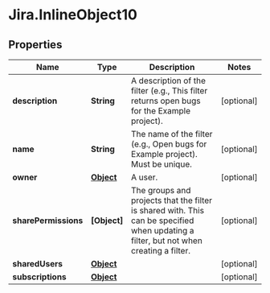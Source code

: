 # Jira.InlineObject10

## Properties

Name | Type | Description | Notes
------------ | ------------- | ------------- | -------------
**description** | **String** | A description of the filter (e.g., This filter returns open bugs for the Example project). | [optional] 
**name** | **String** | The name of the filter (e.g., Open bugs for Example project). Must be unique. | [optional] 
**owner** | [**Object**](.md) | A user. | [optional] 
**sharePermissions** | **[Object]** | The groups and projects that the filter is shared with. This can be specified when updating a filter, but not when creating a filter. | [optional] 
**sharedUsers** | [**Object**](.md) |  | [optional] 
**subscriptions** | [**Object**](.md) |  | [optional] 


